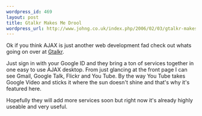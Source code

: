 ```yaml
--- 
wordpress_id: 469
layout: post
title: Gtalkr Makes Me Drool
wordpress_url: http://www.johng.co.uk/index.php/2006/02/03/gtalkr-makes-me-drool/
---
```

Ok if you think AJAX is just another web development fad check out whats going on over at <a href="https://gtalkr.com/">Gtalkr</a>.

Just sign in with your Google ID and they bring a ton of services together in one easy to use AJAX desktop. From just glancing at the front page I can see Gmail, Google Talk, Flickr and You Tube. By the way You Tube takes Google Video and sticks it where the sun doesn't shine and that's why it's featured here.

Hopefully they will add more services soon but right now it's already highly useable and very useful.
